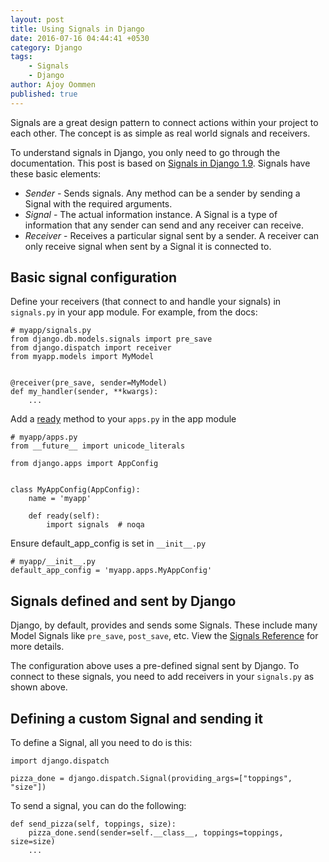 ```yaml
---
layout: post
title: Using Signals in Django
date: 2016-07-16 04:44:41 +0530
category: Django
tags:
    - Signals
    - Django
author: Ajoy Oommen
published: true
---
```

Signals are a great design pattern to connect actions within your project to each other. The concept is as simple as real world signals and receivers.

To understand signals in Django, you only need to go through the documentation. This post is based on [Signals in Django 1.9](https://docs.djangoproject.com/en/1.9/topics/signals/). Signals have these basic elements:

* *Sender* - Sends signals. Any method can be a sender by sending a Signal with the required arguments.
* *Signal* - The actual information instance. A Signal is a type of information that any sender can send and any receiver can receive.
* *Receiver* - Receives a particular signal sent by a sender. A receiver can only receive signal when sent by a Signal it is connected to.

## Basic signal configuration

Define your receivers (that connect to and handle your signals) in `signals.py` in your app module. For example, from the docs:

    # myapp/signals.py
    from django.db.models.signals import pre_save
    from django.dispatch import receiver
    from myapp.models import MyModel


    @receiver(pre_save, sender=MyModel)
    def my_handler(sender, **kwargs):
        ...

Add a [ready](https://docs.djangoproject.com/en/1.9/ref/applications/#django.apps.AppConfig.ready) method to your `apps.py` in the app module

    # myapp/apps.py
    from __future__ import unicode_literals

    from django.apps import AppConfig


    class MyAppConfig(AppConfig):
        name = 'myapp'

        def ready(self):
            import signals  # noqa

Ensure default_app_config is set in `__init__.py`

    # myapp/__init__.py
    default_app_config = 'myapp.apps.MyAppConfig'

## Signals defined and sent by Django

Django, by default, provides and sends some Signals. These include many Model Signals like `pre_save`, `post_save`, etc. View the [Signals Reference](https://docs.djangoproject.com/en/1.9/ref/signals/) for more details.

The configuration above uses a pre-defined signal sent by Django. To connect to these signals, you need to add receivers in your `signals.py` as shown above.

## Defining a custom Signal and sending it

To define a Signal, all you need to do is this:

    import django.dispatch

    pizza_done = django.dispatch.Signal(providing_args=["toppings", "size"])

To send a signal, you can do the following:

    def send_pizza(self, toppings, size):
        pizza_done.send(sender=self.__class__, toppings=toppings, size=size)
        ...